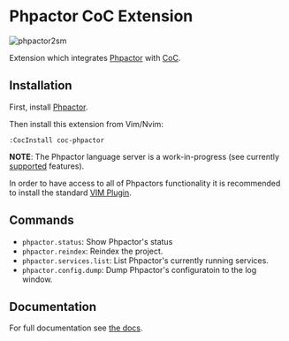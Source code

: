 Phpactor CoC Extension
======================

![phpactor2sm](https://user-images.githubusercontent.com/530801/27995098-82e72c4c-64c0-11e7-96d2-f549c711ca8b.png)

Extension which integrates [Phpactor](https://github.com/phpactor/phpactor)
with [CoC](https://github.com/neoclide/coc.nvim).

Installation
------------

First, install [Phpactor](https://phpactor.readthedocs.io/en/develop/usage/standalone.html).

Then install this extension from Vim/Nvim:

```
:CocInstall coc-phpactor
```

**NOTE**: The Phpactor language server is a work-in-progress (see currently
[supported](https://phpactor.readthedocs.io/en/develop/lsp/support.html)
features). 

In order to have access to all of Phpactors functionality it is recommended to
install the standard [VIM
Plugin](https://phpactor.readthedocs.io/en/develop/usage/vim-plugin.html).

Commands
--------

- `phpactor.status`: Show Phpactor's status
- `phpactor.reindex`: Reindex the project.
- `phpactor.services.list`: List Phpactor's currently running services.
- `phpactor.config.dump`: Dump Phpactor's configuratoin to the log window.

Documentation
-------------

For full documentation see [the docs](https://phpactor.readthedocs.io/en/master/index.html).
